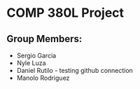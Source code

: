 # COMP 380L Project

## Group Members:
- Sergio Garcia
- Nyle Luza
- Daniel Rutilo - testing github connection
- Manolo Rodriguez